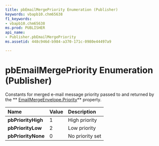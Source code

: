 ```yaml
---
title: pbEmailMergePriority Enumeration (Publisher)
keywords: vbapb10.chm65638
f1_keywords:
- vbapb10.chm65638
ms.prod: PUBLISHER
api_name:
- Publisher.pbEmailMergePriority
ms.assetid: 448c946d-b984-a370-171c-0980e44497a9

---
```



# pbEmailMergePriority Enumeration (Publisher)

Constants for merged e-mail message priority passed to and returned by the  ** [EmailMergeEnvelope.Priority](emailmergeenvelope.priority-property-publisher.md)** property.



|**Name**|**Value**|**Description**|
|:-----|:-----|:-----|
| **pbPriorityHigh**|1|High priority|
| **pbPriorityLow**|2|Low priority|
| **pbPriorityNone**|0|No priority set|

